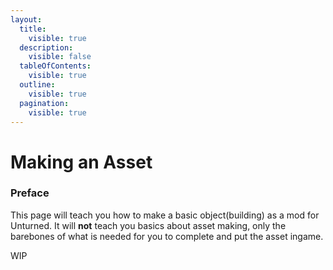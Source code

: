 ```yaml
---
layout:
  title:
    visible: true
  description:
    visible: false
  tableOfContents:
    visible: true
  outline:
    visible: true
  pagination:
    visible: true
---
```


# Making an Asset

### Preface

This page will teach you how to make a basic object(building) as a mod for Unturned. It will **not** teach you basics about asset making, only the barebones of what is needed for you to complete and put the asset ingame.&#x20;

WIP

